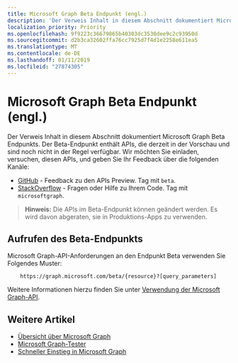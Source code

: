 ```yaml
---
title: Microsoft Graph Beta Endpunkt (engl.)
description: 'Der Verweis Inhalt in diesem Abschnitt dokumentiert Microsoft Graph Beta Endpunkts. Der Beta-Endpunkt enthält APIs, die derzeit in der Vorschau und sind noch nicht in der Regel verfügbar. Wir möchten Sie einladen, versuchen, diesen APIs, und geben Sie Ihr Feedback über die folgenden Kanäle:'
localization_priority: Priority
ms.openlocfilehash: 9f9223c36679865b40303dc3530dee9c2c93950d
ms.sourcegitcommit: d2b3ca32602ffa76cc7925d7f4d1e2258e611ea5
ms.translationtype: MT
ms.contentlocale: de-DE
ms.lasthandoff: 01/11/2019
ms.locfileid: "27874305"
---
```

# <a name="microsoft-graph-beta-endpoint-reference"></a>Microsoft Graph Beta Endpunkt (engl.)

Der Verweis Inhalt in diesem Abschnitt dokumentiert Microsoft Graph Beta Endpunkts. Der Beta-Endpunkt enthält APIs, die derzeit in der Vorschau und sind noch nicht in der Regel verfügbar. Wir möchten Sie einladen, versuchen, diesen APIs, und geben Sie Ihr Feedback über die folgenden Kanäle:

- [GitHub](https://github.com/OfficeDev/microsoft-graph-docs/issues) - Feedback zu den APIs Preview. Tag mit `beta`.
- [StackOverflow](https://stackoverflow.com/questions/tagged/microsoftgraph) - Fragen oder Hilfe zu Ihrem Code. Tag mit `microsoftgraph`.

> **Hinweis:** Die APIs im Beta-Endpunkt können geändert werden. Es wird davon abgeraten, sie in Produktions-Apps zu verwenden. 

## <a name="call-the-beta-endpoint"></a>Aufrufen des Beta-Endpunkts

Microsoft Graph-API-Anforderungen an den Endpunkt Beta verwenden Sie Folgendes Muster:

```
    https://graph.microsoft.com/beta/{resource}?[query_parameters]
```

Weitere Informationen hierzu finden Sie unter [Verwendung der Microsoft Graph-API](/graph/use-the-api).

## <a name="see-also"></a>Weitere Artikel

- [Übersicht über Microsoft Graph](/graph/overview)
- [Microsoft Graph-Tester](https://developer.microsoft.com/graph/graph-explorer)
- [Schneller Einstieg in Microsoft Graph](https://developer.microsoft.com/graph/quick-start)

